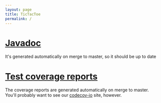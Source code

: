 ```yaml
---
layout: page
title: TicTacToe
permalink: /
---
```


# [Javadoc](/javadoc)

It's generated automatically on merge to master, so it should be up to date

# [Test coverage reports](/coverage)

The coverage reports are generated automatically on merge to master.  You'll probably want
to see our [codecov-io](https://codecov.io/gh/hundarogborn/TicTacToe) site, however.

